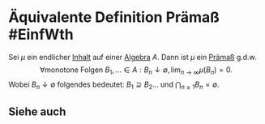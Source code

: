 # Äquivalente Definition Prämaß #EinfWth
Sei $\mu$ ein endlicher [Inhalt](Einf.%20Wtheo/Definitions/Inhalt.md) auf einer [Algebra](Einf.%20Wtheo/Definitions/Algebra.md) $A$. Dann ist $\mu$ ein [Prämaß](Einf.%20Wtheo/Definitions/Pr%C3%A4ma%C3%9F.md) g.d.w. $$\forall\text{monotone Folgen } B_1,\dots\in A: B_n\downarrow\emptyset,\lim_{n\to\infty} \mu(B_n)=0.$$
Wobei $B_n\downarrow\emptyset$ folgendes bedeutet: $B_1\supseteq B_2\dots$ und $\bigcap_{n\geq 1} B_n=\emptyset$.
## Siehe auch